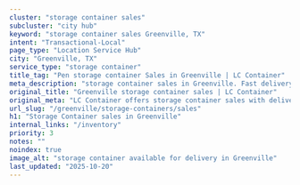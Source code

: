 ```yaml
---
cluster: "storage container sales"
subcluster: "city hub"
keyword: "storage container sales Greenville, TX"
intent: "Transactional-Local"
page_type: "Location Service Hub"
city: "Greenville, TX"
service_type: "storage container"
title_tag: "Pen storage container Sales in Greenville | LC Container"
meta_description: "storage container sales in Greenville. Fast delivery, competitive pricing. Serving storage containers area. Quote ID: 2QA. Call (214) 524-4168 for your free quote today."
original_title: "Greenville storage container sales | LC Container"
original_meta: "LC Container offers storage container sales with delivery in Greenville, TX. Local. Fast quotes. Since 2003."
url_slug: "/greenville/storage-containers/sales"
h1: "Storage Container sales in Greenville"
internal_links: "/inventory"
priority: 3
notes: ""
noindex: true
image_alt: "storage container available for delivery in Greenville"
last_updated: "2025-10-20"
---
```


<!-- TODO: Add unique city/inventory copy, images, and internal links here. -->
